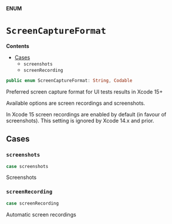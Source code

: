**ENUM**

# `ScreenCaptureFormat`

**Contents**

- [Cases](#cases)
  - `screenshots`
  - `screenRecording`

```swift
public enum ScreenCaptureFormat: String, Codable
```

Preferred screen capture format for UI tests results in Xcode 15+

Available options are screen recordings and screenshots.

In Xcode 15 screen recordings are enabled by default (in favour of screenshots).
This setting is ignored by Xcode 14.x and prior.

## Cases
### `screenshots`

```swift
case screenshots
```

Screenshots

### `screenRecording`

```swift
case screenRecording
```

Automatic screen recordings
